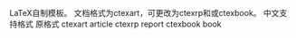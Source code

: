 LaTeX自制模板。
文档格式为ctexart，可更改为ctexrp和或ctexbook。
中文支持格式   原格式
ctexart    article
ctexrp      report
ctexbook     book